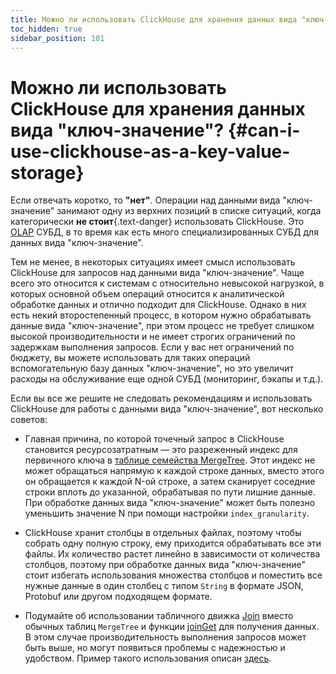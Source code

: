 ```yaml
---
title: Можно ли использовать ClickHouse для хранения данных вида "ключ-значение"?
toc_hidden: true
sidebar_position: 101
---
```


# Можно ли использовать ClickHouse для хранения данных вида "ключ-значение"? {#can-i-use-clickhouse-as-a-key-value-storage}

Если отвечать коротко, то **"нет"**. Операции над данными вида "ключ-значение" занимают одну из верхних позиций в списке ситуаций, когда категорически **не стоит**{.text-danger} использовать ClickHouse. Это [OLAP](../../faq/general/olap.md) СУБД, в то время как есть много специализированных СУБД для данных вида "ключ-значение".

Тем не менее, в некоторых ситуациях имеет смысл использовать ClickHouse для запросов над данными вида "ключ-значение". Чаще всего это относится к системам с относительно невысокой нагрузкой, в которых основной объем операций относится к аналитической обработке данных и отлично подходит для ClickHouse. Однако в них есть некий второстепенный процесс, в котором нужно обрабатывать данные вида "ключ-значение", при этом процесс не требует слишком высокой производительности и не имеет строгих ограничений по задержкам выполнения запросов. Если у вас нет ограничений по бюджету, вы можете использовать для таких операций вспомогательную базу данных "ключ-значение", но это увеличит расходы на обслуживание еще одной СУБД (мониторинг, бэкапы и т.д.).

Если вы все же решите не следовать рекомендациям и использовать ClickHouse для работы с данными вида "ключ-значение", вот несколько советов:

-   Главная причина, по которой точечный запрос в ClickHouse становится ресурсозатратным — это разреженный индекс для первичного ключа в [таблице семейства MergeTree](../../engines/table-engines/mergetree-family/mergetree.md). Этот индекс не может обращаться напрямую к каждой строке данных, вместо этого он обращается к каждой N-ой строке, а затем сканирует соседние строки вплоть до указанной, обрабатывая по пути лишние данные. При обработке данных вида "ключ-значение" может быть полезно уменьшить значение N при помощи настройки `index_granularity`.

-   ClickHouse хранит столбцы в отдельных файлах, поэтому чтобы собрать одну полную строку, ему приходится обрабатывать все эти файлы. Их количество растет линейно в зависимости от количества столбцов, поэтому при обработке данных вида "ключ-значение" стоит избегать использования множества столбцов и поместить все нужные данные в один столбец с типом `String` в формате JSON, Protobuf или другом подходящем формате.

-   Подумайте об использовании табличного движка [Join](../../engines/table-engines/special/join.md) вместо обычных таблиц `MergeTree` и функции [joinGet](../../sql-reference/functions/other-functions.md#joinget) для получения данных. В этом случае производительность выполнения запросов может быть выше, но могут появиться проблемы с надежностью и удобством. Пример такого использования описан [здесь](https://github.com/ClickHouse/ClickHouse/blob/master/tests/queries/0_stateless/00800_versatile_storage_join.sql#L49-L51).
